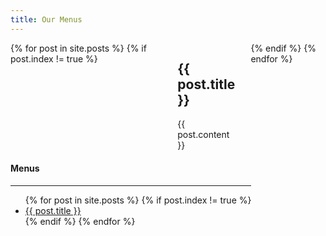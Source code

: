 ```yaml
---
title: Our Menus
---
```


<div class="row">
  <div class="columns small-12 medium-10">
    {% for post in site.posts %}
      {% if post.index != true %}
      <div id="{{ post.hash }}">
        <h2>{{ post.title }}</h2>
        {{ post.content }}
      </div>
      {% endif %}
    {% endfor %}
  </div>

  <div class="columns small-12 medium-2 right" data-sticky-container>
    <div class="sticky" data-sticky data-top-anchor="lunch:top" data-btm-anchor="desserts:bottom">
      <h4>Menus</h4>
      <hr class="hr--small">
        <ul class="menu vertical">
          {% for post in site.posts %}
            {% if post.index != true %}
              <li>
                <a href="#{{ post.hash }}" class="a--menu">{{ post.title }}</a>
              </li>
            {% endif %}
          {% endfor %}
        </ul>
    </div>
  </div>
</div>
